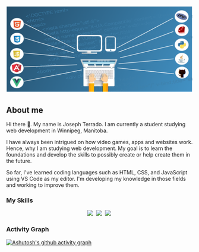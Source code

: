 ![](web-dev.png)

## About me
Hi there 👋. My name is Joseph Terrado. I am currently a student studying web development in Winnipeg, Manitoba.

I have always been intrigued on how video games, apps and websites work. Hence, why I am studying web development. My goal is to learn the foundations and develop the skills to possibly create or help create them in the future.

So far, I've learned coding languages such as HTML, CSS, and JavaScript using VS Code as my editor. I'm developing my knowledge in those fields and working to improve them.



### My Skills 
<p align="center">
  <img src="https://img.shields.io/badge/code-javascript-informational?style=for-the-badge&logo=javascript&logoColor=white&color=214eb5"/>&nbsp;
  <img src="https://img.shields.io/badge/web-html-informational?style=for-the-badge&logo=html5&logoColor=white&color=214eb5")/>&nbsp;
  <img src="https://img.shields.io/badge/web-css-informational?style=for-the-badge&logo=css3&logoColor=white&color=214eb5")/>&nbsp;
</p>


### Activity Graph

[![Ashutosh's github activity graph](https://github-readme-activity-graph.vercel.app/graph?username=Joseph-Wil&bg_color=413e3e&color=ffffff&line=214eb5&point=214eb5&area=true&hide_border=true)](https://github.com/ashutosh00710/github-readme-activity-graph)
